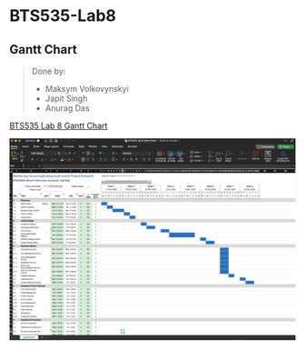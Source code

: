 # BTS535-Lab8

## Gantt Chart

> Done by:
> - Maksym Volkovynskyi
> - Japit Singh
> - Anurag Das

[BTS535 Lab 8 Gantt Chart](BTS535_Lab_8_Gantt_Chart.xlsx)

![alt text](gantt_chart_preview.png)